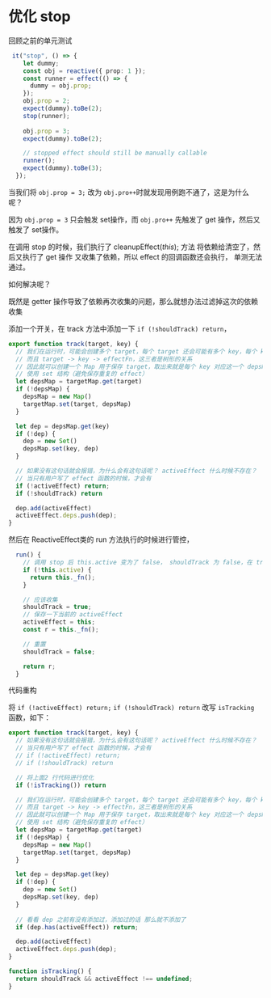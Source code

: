 # 优化 stop 



回顾之前的单元测试

```ts
 it("stop", () => {
    let dummy;
    const obj = reactive({ prop: 1 });
    const runner = effect(() => {
      dummy = obj.prop;
    });
    obj.prop = 2;
    expect(dummy).toBe(2);
    stop(runner);
    
    obj.prop = 3;
    expect(dummy).toBe(2);

    // stopped effect should still be manually callable
    runner();
    expect(dummy).toBe(3);
  });
```

当我们将 `obj.prop = 3;` 改为 `obj.pro++`时就发现用例跑不通了，这是为什么呢？

因为 `obj.prop = 3` 只会触发 set操作，而 `obj.pro++`  先触发了 get 操作，然后又触发了 set操作。

在调用 stop 的时候，我们执行了 cleanupEffect(*this*);  方法 将依赖给清空了，然后又执行了 get 操作 又收集了依赖，所以 effect 的回调函数还会执行， 单测无法通过。



如何解决呢？

既然是 getter 操作导致了依赖再次收集的问题，那么就想办法过滤掉这次的依赖收集

添加一个开关，在 track 方法中添加一下  ` if (!shouldTrack) return `， 

```js
export function track(target, key) {
  // 我们在运行时，可能会创建多个 target，每个 target 还会可能有多个 key，每个 key 又关联着多个 effectFn
  // 而且 target -> key -> effectFn，这三者是树形的关系
  // 因此就可以创建一个 Map 用于保存 target，取出来就是每个 key 对应这一个 depsMap，而每个 depsMap 又是一个 Set
  // 使用 set 结构（避免保存重复的 effect）
  let depsMap = targetMap.get(target)
  if (!depsMap) {
    depsMap = new Map()
    targetMap.set(target, depsMap)
  }

  let dep = depsMap.get(key)
  if (!dep) {
    dep = new Set()
    depsMap.set(key, dep)
  }

  // 如果没有这句话就会报错，为什么会有这句话呢？ activeEffect 什么时候不存在？
  // 当只有用户写了 effect 函数的时候，才会有
  if (!activeEffect) return;
  if (!shouldTrack) return

  dep.add(activeEffect)
  activeEffect.deps.push(dep);
}
```

然后在 ReactiveEffect类的 run 方法执行的时候进行管控，

```js
  run() {
    // 调用 stop 后 this.active 变为了 false， shouldTrack 为 false，在 track 方法就不会在收集到依赖
    if (!this.active) {
      return this._fn();
    }

    // 应该收集
    shouldTrack = true;
    // 保存一下当前的 activeEffect
    activeEffect = this;
    const r = this._fn();

    // 重置
    shouldTrack = false;

    return r;
  }
```



代码重构

将 `if (!activeEffect) return;`  `if (!shouldTrack) return` 改写 `isTracking` 函数，如下： 

```js
export function track(target, key) {
  // 如果没有这句话就会报错，为什么会有这句话呢？ activeEffect 什么时候不存在？
  // 当只有用户写了 effect 函数的时候，才会有
  // if (!activeEffect) return;
  // if (!shouldTrack) return

  // 将上面2 行代码进行优化
  if (!isTracking()) return

  // 我们在运行时，可能会创建多个 target，每个 target 还会可能有多个 key，每个 key 又关联着多个 effectFn
  // 而且 target -> key -> effectFn，这三者是树形的关系
  // 因此就可以创建一个 Map 用于保存 target，取出来就是每个 key 对应这一个 depsMap，而每个 depsMap 又是一个 Set
  // 使用 set 结构（避免保存重复的 effect）
  let depsMap = targetMap.get(target)
  if (!depsMap) {
    depsMap = new Map()
    targetMap.set(target, depsMap)
  }

  let dep = depsMap.get(key)
  if (!dep) {
    dep = new Set()
    depsMap.set(key, dep)
  }
  
  // 看看 dep 之前有没有添加过，添加过的话 那么就不添加了
  if (dep.has(activeEffect)) return;

  dep.add(activeEffect)
  activeEffect.deps.push(dep);
}

function isTracking() {
  return shouldTrack && activeEffect !== undefined;
}
```

